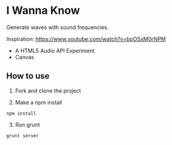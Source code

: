 # I Wanna Know


Generate waves with sound frequencies.

Inspiration: https://www.youtube.com/watch?v=bpOSxM0rNPM

* A HTML5 Audio API Experiment
* Canvas

## How to use

1. Fork and clone the project

2. Make a npm install

```
npm install

```

3. Run grunt

```
grunt server

```


